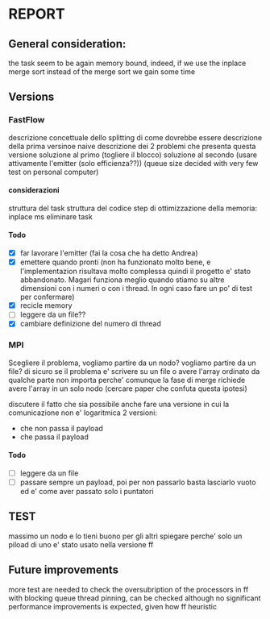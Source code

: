 # REPORT

## General consideration:
the task seem to be again memory bound, indeed, if we use the inplace merge sort instead of the merge sort we gain some time

## Versions

### FastFlow
descrizione concettuale dello splitting di come dovrebbe essere
descrizione della prima versinoe naive 
descrizione dei 2 problemi che presenta questa versione
soluzione al primo (togliere il blocco)
soluzione al secondo (usare attivamente l'emitter (solo efficienza??)) (queue size decided with very few test on personal computer)
#### considerazioni
struttura del task
struttura del codice
step di ottimizzazione della memoria:
inplace ms
eliminare task
#### Todo
- [x] far lavorare l'emitter (fai la cosa che ha detto Andrea)
- [x] emettere quando pronti (non ha funzionato molto bene, e l'implementazion risultava molto complessa quindi il progetto e' stato abbandonato. Magari funziona meglio quando stiamo su altre dimensioni con i numeri o con i thread. In ogni caso fare un po' di test per confermare)
- [x] recicle memory
- [ ] leggere da un file??
- [x] cambiare definizione del numero di thread

### MPI
Scegliere il problema, vogliamo partire da un nodo? vogliamo partire da un file?
di sicuro se il problema e' scrivere su un file o avere l'array ordinato da qualche parte non importa perche' comunque la fase di merge richiede avere l'array in un solo nodo (cercare paper che confuta questa ipotesi)

discutere il fatto che sia possibile anche fare una versione in cui la comunicazione non e' logaritmica
2 versioni:
- che non passa il payload
- che passa il payload

#### Todo
- [ ] leggere da un file
- [ ] passare sempre un payload, poi per non passarlo basta lasciarlo vuoto ed e' come aver passato solo i puntatori 

## TEST
massimo un nodo e lo tieni buono per gli altri
spiegare perche' solo un piload di uno e' stato usato nella versione ff

## Future improvements
more test are needed to check the oversubription of the processors in ff with blocking queue
thread pinning, can be checked although no significant performance improvements is expected, given how ff heuristic